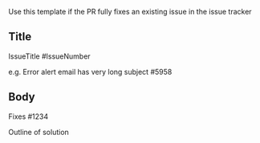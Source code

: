 Use this template if the PR fully fixes an existing issue in the issue tracker

## Title

IssueTitle #IssueNumber

e.g. Error alert email has very long subject #5958

## Body

Fixes #1234

Outline of solution